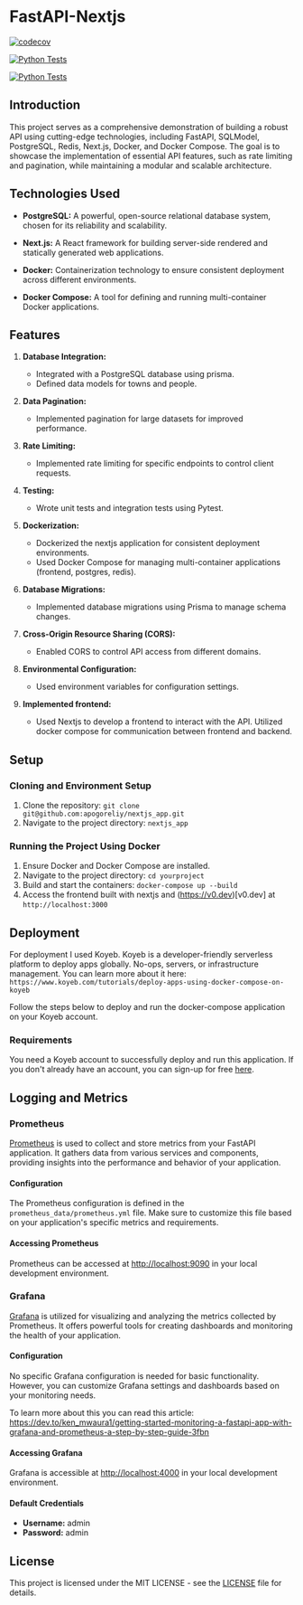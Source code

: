 # FastAPI-Nextjs
[![codecov](https://codecov.io/gh/Nneji123/fastapi-webscraper/graph/badge.svg?token=UsIESnIqm6)](https://codecov.io/gh/Nneji123/fastapi-webscraper)

[![Python Tests](https://github.com/Nneji123/fastapi-webscraper/actions/workflows/test.yml/badge.svg)](https://github.com/Nneji123/fastapi-webscraper/actions/workflows/test.yml)

[![Python Tests](https://github.com/Nneji123/fastapi-webscraper/actions/workflows/test.yml/badge.svg)](https://github.com/Nneji123/fastapi-webscraper/actions/workflows/test.yml)


## Introduction
This project serves as a comprehensive demonstration of building a robust API using cutting-edge technologies, including FastAPI, SQLModel, PostgreSQL, Redis, Next.js, Docker, and Docker Compose. The goal is to showcase the implementation of essential API features, such as rate limiting and pagination, while maintaining a modular and scalable architecture.

## Technologies Used

- **PostgreSQL:** A powerful, open-source relational database system, chosen for its reliability and scalability.

- **Next.js:** A React framework for building server-side rendered and statically generated web applications.

- **Docker:** Containerization technology to ensure consistent deployment across different environments.

- **Docker Compose:** A tool for defining and running multi-container Docker applications.


## Features

1. **Database Integration:**
   - Integrated with a PostgreSQL database using prisma.
   - Defined data models for towns and people.

2. **Data Pagination:**
   - Implemented pagination for large datasets for improved performance.

4. **Rate Limiting:**
   - Implemented rate limiting for specific endpoints to control client requests.

7.  **Testing:**
    - Wrote unit tests and integration tests using Pytest.

8. **Dockerization:**
    - Dockerized the nextjs application for consistent deployment environments.
    - Used Docker Compose for managing multi-container applications (frontend, postgres, redis).

9. **Database Migrations:**
    - Implemented database migrations using Prisma to manage schema changes.

10. **Cross-Origin Resource Sharing (CORS):**
    - Enabled CORS to control API access from different domains.

11. **Environmental Configuration:**
    - Used environment variables for configuration settings.

12. **Implemented frontend:**
    - Used Nextjs to develop a frontend to interact with the API. Utilized docker compose for communication between frontend and backend.

## Setup

### Cloning and Environment Setup
1. Clone the repository: `git clone  git@github.com:apogoreliy/nextjs_app.git`
2. Navigate to the project directory: `nextjs_app`

### Running the Project Using Docker
1. Ensure Docker and Docker Compose are installed.
2. Navigate to the project directory: `cd yourproject`
3. Build and start the containers: `docker-compose up --build`
4. Access the frontend built with nextjs and (https://v0.dev)[v0.dev] at `http://localhost:3000`

## Deployment
For deployment I used Koyeb. Koyeb is a developer-friendly serverless platform to deploy apps globally. No-ops, servers, or infrastructure management. You can learn more about it here: `https://www.koyeb.com/tutorials/deploy-apps-using-docker-compose-on-koyeb`

Follow the steps below to deploy and run the docker-compose application on your Koyeb account.

### Requirements

You need a Koyeb account to successfully deploy and run this application. If you don't already have an account, you can sign-up for free [here](https://app.koyeb.com/auth/signup).

## Logging and Metrics

### Prometheus

[Prometheus](https://prometheus.io/) is used to collect and store metrics from your FastAPI application. It gathers data from various services and components, providing insights into the performance and behavior of your application.

#### Configuration

The Prometheus configuration is defined in the `prometheus_data/prometheus.yml` file. Make sure to customize this file based on your application's specific metrics and requirements.

#### Accessing Prometheus

Prometheus can be accessed at [http://localhost:9090](http://localhost:9090) in your local development environment.

### Grafana

[Grafana](https://grafana.com/) is utilized for visualizing and analyzing the metrics collected by Prometheus. It offers powerful tools for creating dashboards and monitoring the health of your application.

#### Configuration

No specific Grafana configuration is needed for basic functionality. However, you can customize Grafana settings and dashboards based on your monitoring needs.

To learn more about this you can read this article: https://dev.to/ken_mwaura1/getting-started-monitoring-a-fastapi-app-with-grafana-and-prometheus-a-step-by-step-guide-3fbn

#### Accessing Grafana

Grafana is accessible at [http://localhost:4000](http://localhost:4000) in your local development environment.

#### Default Credentials

- **Username:** admin
- **Password:** admin

## License
This project is licensed under the MIT LICENSE - see the [LICENSE](./LICENSE) file for details.
